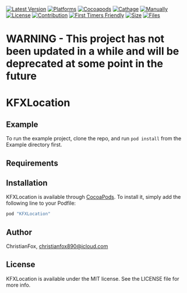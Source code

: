 [![Latest Version](https://img.shields.io/github/v/tag/ChristianFox/KFXLocation?sort=semver&label=Version&color=orange)](https://github.com/ChristianFox/KFXLocation/)
[![Platforms](https://img.shields.io/badge/Platforms-iOS-orange)](https://img.shields.io/badge/Platforms-iOS-orange)
[![Cocoapods](https://img.shields.io/badge/Cocoapods-yes-green)](https://img.shields.io/badge/Cocoapods-yes-green)
[![Cathage](https://img.shields.io/badge/Cathage-no-red)](https://img.shields.io/badge/Cathage-no-red)
[![Manually](https://img.shields.io/badge/Manual_Import-yes-green)](https://img.shields.io/badge/Manual_Import-yes-green)
[![License](https://img.shields.io/badge/license-mit-blue.svg)](https://github.com/ChristianFox/KFXLocation/blob/master/LICENSE)
[![Contribution](https://img.shields.io/badge/Contributions-Welcome-blue)](https://github.com/ChristianFox/KFXLocation/labels/contribute)
[![First Timers Friendly](https://img.shields.io/badge/First_Timers-Welcome-blue)](https://github.com/ChristianFox/KFXLocation/labels/contribute)
[![Size](https://img.shields.io/github/repo-size/ChristianFox/KFXLocation?color=orange)](https://img.shields.io/github/repo-size/ChristianFox/KFXLocation?color=orange)
[![Files](https://img.shields.io/github/directory-file-count/ChristianFox/KFXLocation?color=orange)](https://img.shields.io/github/directory-file-count/ChristianFox/KFXLocation?color=orange)

# WARNING - This project has not been updated in a while and will be deprecated at some point in the future

# KFXLocation

## Example

To run the example project, clone the repo, and run `pod install` from the Example directory first.

## Requirements

## Installation

KFXLocation is available through [CocoaPods](http://cocoapods.org). To install
it, simply add the following line to your Podfile:

```ruby
pod "KFXLocation"
```

## Author

ChristianFox, christianfox890@icloud.com

## License

KFXLocation is available under the MIT license. See the LICENSE file for more info.
